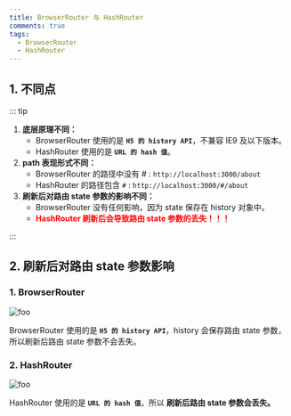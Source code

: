 ```yaml
---
title: BrowserRouter 与 HashRouter
comments: true
tags:
  - BrowserRouter
  - HashRouter
---
```


## 1. 不同点

::: tip

1. **底层原理不同：**
   - BrowserRouter 使用的是 **`H5 的 history API`**，不兼容 IE9 及以下版本。
   - HashRouter 使用的是 **`URL 的 hash 值`**。
2. **path 表现形式不同：**
   - BrowserRouter 的路径中没有 # : `http://localhost:3000/about`
   - HashRouter 的路径包含 `#` : `http://localhost:3000/#/about`
3. **刷新后对路由 state 参数的影响不同：**
   - BrowserRouter 没有任何影响，因为 state 保存在 history 对象中。
   - **<font color="red">HashRouter 刷新后会导致路由 state 参数的丢失！！！</font>**

:::

## 2. 刷新后对路由 state 参数影响

### 1. BrowserRouter

<img class="zoomable" :src="$withBase('/images/screenshot/5/15/1.gif')" alt="foo">

BrowserRouter 使用的是 **`H5 的 history API`**，history 会保存路由 state 参数，所以刷新后路由 state 参数不会丢失。

### 2. HashRouter

<img class="zoomable" :src="$withBase('/images/screenshot/5/15/2.gif')" alt="foo">

HashRouter 使用的是 **`URL 的 hash 值`**，所以 **刷新后路由 state 参数会丢失。**
